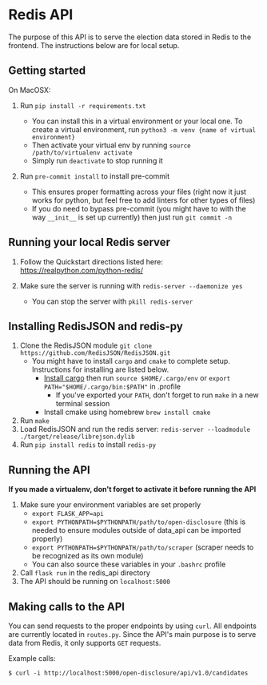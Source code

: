 Redis API
=
The purpose of this API is to serve the election data stored in Redis to the frontend. The instructions below are for local setup.


Getting started
-
On MacOSX:
1. Run `pip install -r requirements.txt` 
    - You can install this in a virtual environment or your local one. To create a virtual environment, run `python3 -m venv {name of virtual environment}`
    - Then activate your virtual env by running `source /path/to/virtualenv activate`
    - Simply run `deactivate` to stop running it

2. Run `pre-commit install` to install pre-commit
    - This ensures proper formatting across your files (right now it just works for python, but feel free to add linters for other types of files)
    - If you do need to bypass pre-commit (you might have to with the way `__init__` is set up currently) then just run `git commit -n`

Running your local Redis server
-
1. Follow the Quickstart directions listed here: https://realpython.com/python-redis/
2. Make sure the server is running with `redis-server --daemonize yes`

    - You can stop the server with `pkill redis-server` 

Installing RedisJSON and redis-py
-
1. Clone the RedisJSON module `git clone https://github.com/RedisJSON/RedisJSON.git`
    - You might have to install `cargo` and `cmake` to complete setup. Instructions for installing are listed below.
        - [Install cargo](https://doc.rust-lang.org/cargo/getting-started/installation.html) then run `source $HOME/.cargo/env` or `export PATH="$HOME/.cargo/bin:$PATH"` in .profile
            - If you've exported your `PATH`, don't forget to run `make` in a new terminal session
        - Install cmake using homebrew `brew install cmake`
4. Run `make`
2. Load RedisJSON and run the redis server: `redis-server --loadmodule ./target/release/librejson.dylib`
3. Run `pip install redis` to install `redis-py`

Running the API
-
**If you made a virtualenv, don't forget to activate it before running the API**
1. Make sure your environment variables are set properly 
    - `export FLASK_APP=api`
    - `export PYTHONPATH=$PYTHONPATH/path/to/open-disclosure` (this is needed to ensure modules outside of data_api can be imported properly)
    - `export PYTHONPATH=$PYTHONPATH/path/to/scraper` (scraper needs to be recognized as its own module)
    - You can also source these variables in your `.bashrc` profile
2. Call `flask run` in the redis_api directory
3. The API should be running on `localhost:5000`

Making calls to the API
-
You can send requests to the proper endpoints by using `curl`. All endpoints are currently located in `routes.py`. Since the API's main purpose is to serve data from Redis, it only supports `GET` requests.

Example calls:

```
$ curl -i http://localhost:5000/open-disclosure/api/v1.0/candidates 
```